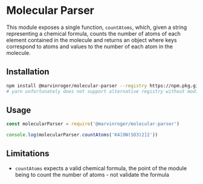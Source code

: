 # Molecular Parser

This module exposes a single function, `countAtoms`, which, given a string representing a chemical formula, counts the number of atoms of each element contained in the molecule and returns an object where keys correspond to atoms and values to the number of each atom in the molecule.

## Installation

```bash
npm install @marvinroger/molecular-parser --registry https://npm.pkg.github.com
# yarn unfortunately does not support alternative registry without modifying .yarnrc
```

## Usage

```js
const molecularParser = require('@marvinroger/molecular-parser')

console.log(molecularParser.countAtoms('K4[ON(SO3)2]2'))
```

## Limitations

* `countAtoms` expects a valid chemical formula, the point of the module being to count the number of atoms - not validate the formula
